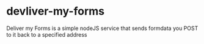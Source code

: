 # devliver-my-forms

Deliver my Forms is a simple nodeJS service that sends formdata you POST to it back to a specified address

